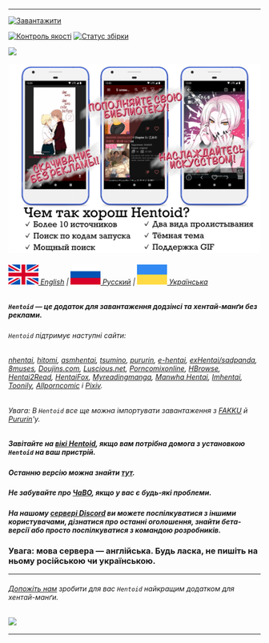 <!--
  Title: Hentoid
  Description: Android-додаток для додзінсі
-->
___

[![Завантажити](https://img.shields.io/badge/Завантажити-APK-brightgreen.svg)](https://github.com/avluis/Hentoid/releases/latest)

[![Контроль якості](https://sonarcloud.io/api/project_badges/measure?project=RobbWatershed_hentoid-sonar&metric=alert_status)](https://sonarcloud.io/dashboard?id=RobbWatershed_hentoid-sonar) [![Статус збірки](https://app.bitrise.io/app/70539fbfc39cb9d8/status.svg?token=_kOMCvtscTfWpw7mdsqvJA&branch=dev)](https://app.bitrise.io/app/70539fbfc39cb9d8)

[![](https://discordapp.com/api/guilds/173995475098271746/embed.png?style=banner2)](https://discord.gg/QEZ3qk9)

<!-- TODO: Replace the pic with the UK version -->
![](https://github.com/avluis/Hentoid/blob/master/wiki-img/welcome-ru.png)

###### [![](https://github.com/avluis/Hentoid/blob/master/wiki-img/en-flag.svg) English](https://github.com/avluis/Hentoid/tree/master/README.md) | [![](https://github.com/avluis/Hentoid/blob/master/wiki-img/ru-flag.svg) Русский](https://github.com/avluis/Hentoid/tree/master/README-ru.md) | [![](https://github.com/avluis/Hentoid/blob/master/wiki-img/uk-flag.svg) Українська](https://github.com/avluis/Hentoid/tree/master/README-uk.md)

##### `Hentoid` — це додаток для завантаження додзінсі та хентай-манґи без реклами.
###### `Hentoid` підтримує наступні сайти:
###### [nhentai](https://nhentai.net/), [hitomi](https://hitomi.la/), [asmhentai](http://asmhentai.com/), [tsumino](http://www.tsumino.com/), [pururin](https://pururin.io/), [e-hentai](https://e-hentai.org/), [exHentai/sadpanda](https://exhentai.org), [8muses](https://www.8muses.com), [Doujins.com](https://doujins.com), [Luscious.net](https://www.luscious.net), [Porncomixonline](https://www.porncomixonline.net/), [HBrowse](https://www.hbrowse.com/), [Hentai2Read](https://hentai2read.com/), [HentaiFox](https://hentaifox.com), [Myreadingmanga](https://myreadingmanga.info/), [Manwha Hentai](https://manhwahentai.me/), [Imhentai](https://imhentai.com), [Toonily](https://toonily.com/), [Allporncomic](https://allporncomic.com/) і [Pixiv](https://www.pixiv.net/).
###### Увага: В `Hentoid` все ще можна імпортувати завантаження з [FAKKU](https://www.fakku.net/) й [Pururin](https://raw.githubusercontent.com/AVnetWS/Hentoid-Resources/master/repo/assets/img/pururin.jpg)'у.
##### Завітайте на [вікі Hentoid](https://github.com/AVnetWS/Hentoid/wiki), якщо вам потрібна домога з установкою `Hentoid` на ваш пристрій.
##### Останню версію можна знайти [тут](https://github.com/AVnetWS/Hentoid/releases/latest).

##### Не забувайте про [ЧаВО](https://github.com/avluis/Hentoid/wiki/FAQ), якщо у вас є будь-які проблеми.
##### На нашому [сервері Discord](https://discord.gg/QEZ3qk9)  ви можете поспілкуватися з іншими користувачами, дізнатися про останні оголошення, знайти бета-версії або просто поспілкуватися з командою розробників.
### Увага: мова сервера — англійська. Будь ласка, не пишіть на ньому російською чи українською.
___
###### [Допожіть нам](https://github.com/AVnetWS/Hentoid/wiki/Contributing) зробити для вас `Hentoid` найкращим додатком для хентай-манґи.

[![](https://github.com/avluis/Hentoid/blob/master/wiki-img/CherryBanner.png)](https://github.com/RobbWatershed/GalleryCherry)
___

<meta name='keywords' content='doujin, doujinshi, download doujinshi, android app, doujin android app, doujinshi android app, doujin android download, doujinshi android download'>
